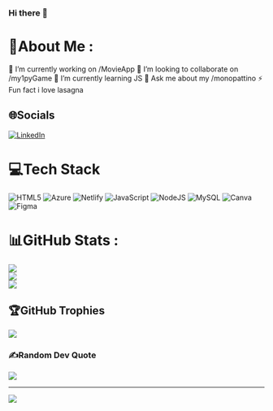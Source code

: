 ### Hi there 👋

<!--
**MicheleVigano/MicheleVigano** is a ✨ _special_ ✨ repository because its `README.md` (this file) appears on your GitHub profile.
-->
# 💫About Me :
🔭 I’m currently working on /MovieApp
🤝 I’m looking to collaborate on /my1pyGame
 🌱 I’m currently learning JS
💬 Ask me about my /monopattino
⚡ Fun fact i love lasagna

## 🌐Socials
[![LinkedIn](https://img.shields.io/badge/LinkedIn-%230077B5.svg?logo=linkedin&logoColor=white)](https://linkedin.com/in/www.linkedin.com/in/MicheleVigano) 

# 💻Tech Stack
![HTML5](https://img.shields.io/badge/html5-%23E34F26.svg?style=flat&logo=html5&logoColor=white) ![Azure](https://img.shields.io/badge/azure-%230072C6.svg?style=flat&logo=azure-devops&logoColor=white) ![Netlify](https://img.shields.io/badge/netlify-%23000000.svg?style=flat&logo=netlify&logoColor=#00C7B7) ![JavaScript](https://img.shields.io/badge/javascript-%23323330.svg?style=flat&logo=javascript&logoColor=%23F7DF1E) ![NodeJS](https://img.shields.io/badge/node.js-6DA55F?style=flat&logo=node.js&logoColor=white) ![MySQL](https://img.shields.io/badge/mysql-%2300f.svg?style=flat&logo=mysql&logoColor=white) ![Canva](https://img.shields.io/badge/Canva-%2300C4CC.svg?style=flat&logo=Canva&logoColor=white) 	![Figma](https://img.shields.io/badge/figma-%23F24E1E.svg?style=flat&logo=figma&logoColor=white)
# 📊GitHub Stats :
![](https://github-readme-stats.vercel.app/api?username=MicheleVigano&theme=default&hide_border=false&include_all_commits=true&count_private=true)<br/>
![](https://github-readme-streak-stats.herokuapp.com/?user=MicheleVigano&theme=default&hide_border=false)<br/>
![](https://github-readme-stats.vercel.app/api/top-langs/?username=MicheleVigano&theme=default&hide_border=false&include_all_commits=true&count_private=true&layout=compact)

## 🏆GitHub Trophies
![](https://github-profile-trophy.vercel.app/?username=MicheleVigano&theme=flat&no-frame=false&no-bg=false&margin-w=4)

### ✍️Random Dev Quote
![](https://quotes-github-readme.vercel.app/api?type=horizontal&theme=radical)

---
[![](https://visitcount.itsvg.in/api?id=MicheleVigano&icon=0&color=0)](https://visitcount.itsvg.in)
